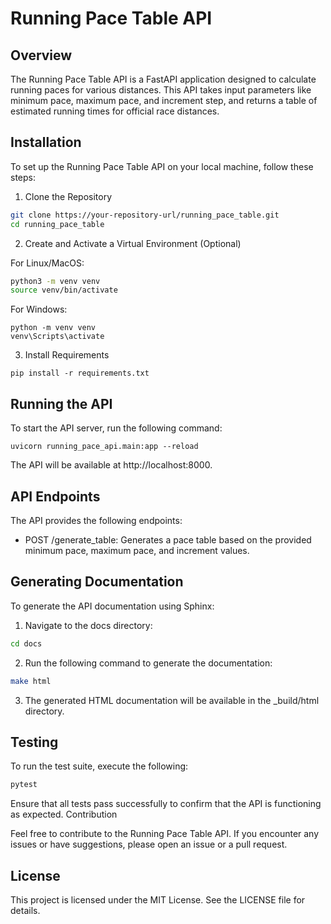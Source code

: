 # Running Pace Table API

## Overview

The Running Pace Table API is a FastAPI application designed to calculate running paces for various distances. This API takes input parameters like minimum pace, maximum pace, and increment step, and returns a table of estimated running times for official race distances.

## Installation

To set up the Running Pace Table API on your local machine, follow these steps:
1. Clone the Repository

```bash
git clone https://your-repository-url/running_pace_table.git
cd running_pace_table
```

2. Create and Activate a Virtual Environment (Optional)

For Linux/MacOS:

```bash
python3 -m venv venv
source venv/bin/activate
```

For Windows:

```
python -m venv venv
venv\Scripts\activate
```

3. Install Requirements

```
pip install -r requirements.txt
```

## Running the API

To start the API server, run the following command:

```
uvicorn running_pace_api.main:app --reload
```

The API will be available at http://localhost:8000.

## API Endpoints

The API provides the following endpoints:

- POST /generate\_table: Generates a pace table based on the provided minimum pace, maximum pace, and increment values.

## Generating Documentation

To generate the API documentation using Sphinx:

1. Navigate to the docs directory:

``` bash
cd docs
```

2. Run the following command to generate the documentation:

``` bash
make html
```

3. The generated HTML documentation will be available in the _build/html directory.

## Testing

To run the test suite, execute the following:

```bash
pytest
```

Ensure that all tests pass successfully to confirm that the API is functioning as expected.
Contribution

Feel free to contribute to the Running Pace Table API. If you encounter any issues or have suggestions, please open an issue or a pull request.

## License

This project is licensed under the MIT License. See the LICENSE file for details.
